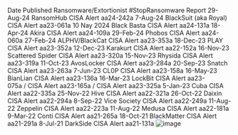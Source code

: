Date Published	Ransomware/Extortionist	#StopRansomware Report
29-Aug-24	RansomHub	CISA Alert aa24-242a
7-Aug-24	BlackSuit (aka Royal)	CISA Alert aa23-061a
10 Nay 2024	Black Basta	CISA Alert aa24-131a
18-Apr-24	Akira	CISA Alert aa24-109a
29-Feb-24	Phobos	CISA Alert aa24-060a
27-Feb-24	ALPHV/BlackCat	CISA Alert aa23-353a
18-Dec-23	PLAY	CISA Alert aa23-352a
12-Dec-23	Karakurt	CISA Alert aa22-152a
16-Nov-23	Scattered Spider	CISA Alert aa23-320a
15-Nov-23	Rhysida	CISA Alert aa23-319a
11-Oct-23	AvosLocker	CISA Alert aa23-284a
20-Sep-23	Snatch	CISA Alert aa23-263a
7-Jun-23	CL0P	CISA Alert aa23-158a
16-May-23	BianLian	CISA Alert aa23-136a
16-Mar-23	LockBit	CISA Alert aa23-075a / CISA Alert aa23-165a / CISA Alert aa23-325a
5-Jan-23	Cuba	CISA Alert aa22-335a
25-Nov-22	Hive	CISA Alert aa22-321a
26-Oct-22	Daixin	CISA Alert aa22-294a
8-Sep-22	Vice Society	CISA Alert aa22-249a
11-Aug-22	Zeppelin	CISA Alert aa22-223a
11-Aug-22	Medusa	CISA Alert aa22-181a
9-Mar-22	Conti	CISA Alert aa21-265a
18-Oct-21	BlackMatter	CISA Alert aa21-291a
8-Jul-21	DarkSide	CISA Alert aa21-131a
![image](https://github.com/user-attachments/assets/76c6273c-df0c-4ddd-a785-ceaa028e2dba)
